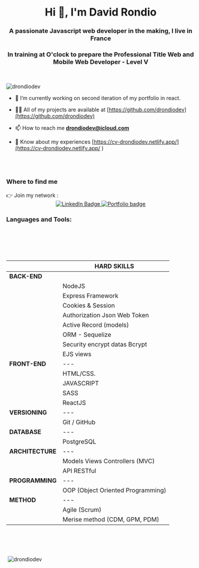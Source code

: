 <h1 align="center">Hi 👋, I'm David Rondio</h1>
<h3 align="center">A passionate Javascript web developer in the making, I live in France</h3>

<h3 align="center">In training at O'clock to prepare the Professional Title Web and Mobile Web Developer - Level V</h3>

</br>
<p align="left"> <img src="https://komarev.com/ghpvc/?username=drondiodev&label=Profile%20views&color=0e75b6&style=flat" alt="drondiodev" /> </p>

- 🔭 I’m currently working on second iteration of my portfolio in react.


- 👨‍💻 All of my projects are available at [https://github.com/drondiodev](https://github.com/drondiodev)

- 📫 How to reach me **drondiodev@icloud.com**

- 📄 Know about my experiences [https://cv-drondiodev.netlify.app/](https://cv-drondiodev.netlify.app/ )
</br>
</br>
<h3>Where to find me</h3>
👉 Join my network :

<div id="badges" align="center">
  <a href="https://www.linkedin.com/in/david-rondio/">
    <img src="https://img.shields.io/badge/LinkedIn-blue?style=for-the-badge&logo=linkedin&logoColor=white" alt="LinkedIn Badge"/>
  </a>
   <a href="https://drondiodev.netlify.app/" target="_blank" rel='noreferrer'>
    <img src="https://img.shields.io/badge/Portfolio-red?style=for-the-badge" alt="Portfolio badge"/>
  </a>
</div>

<h3 align="left">Languages and Tools:</h3>

</br>
</br>
</br>
</br>

<div align="center">

|                  | HARD SKILLS                       |
| ---------------- | --------------------------------- |
| **BACK-END**     |
|                  | NodeJS                            |
|                  | Express Framework                 |
|                  | Cookies & Session                 |
|                  | Authorization Json Web Token      |
|                  | Active Record (models)            |
|                  | ORM - Sequelize                   |
|                  | Security encrypt datas Bcrypt     |
|                  | EJS views                         |
| **FRONT-END**    | ---                               |
|                  | HTML/CSS.                         |
|                  | JAVASCRIPT                        |
|                  | SASS                              |
|                  | ReactJS                           |
| **VERSIONING**   | ---                               |
|                  | Git / GitHub                      |
| **DATABASE**     | ---                               |
|                  | PostgreSQL                        |
| **ARCHITECTURE** | ---                               |
|                  | Models Views Controllers (MVC)    |
|                  | API RESTful                       |
| **PROGRAMMING**  | ---                               |
|                  | OOP (Object Oriented Programming) |
| **METHOD**       | ---                               |
|                  | Agile (Scrum)                     |
|                  | Merise method (CDM, GPM, PDM)     |

</div>
</br>
</br>
</br>

<p>&nbsp;<img align="center" src="https://github-readme-stats.vercel.app/api?username=drondiodev&show_icons=true&locale=en" alt="drondiodev" /></p>

